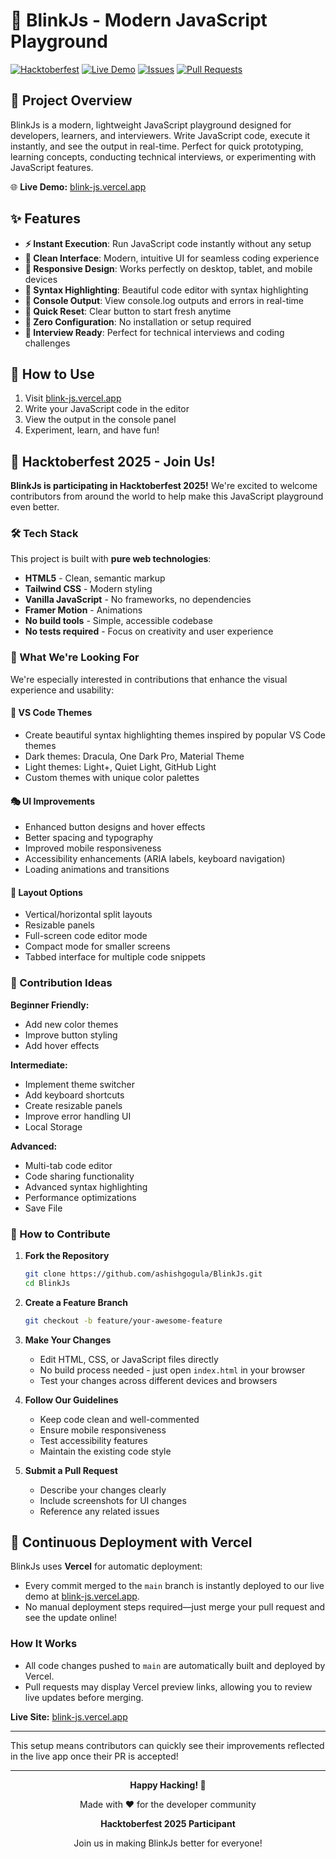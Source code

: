 # 🚀 BlinkJs - Modern JavaScript Playground
[![Hacktoberfest](https://img.shields.io/badge/Hacktoberfest-2025-blueviolet.svg)](https://hacktoberfest.com/)
[![Live Demo](https://img.shields.io/badge/demo-live-brightgreen.svg)](https://blink-js.vercel.app/)
[![Issues](https://img.shields.io/github/issues/ashishgogula/BlinkJs)](https://github.com/ashishgogula/BlinkJs/issues)
[![Pull Requests](https://img.shields.io/github/issues-pr/ashishgogula/BlinkJs)](https://github.com/ashishgogula/BlinkJs/pulls)

## 📖 Project Overview

BlinkJs is a modern, lightweight JavaScript playground designed for developers, learners, and interviewers. Write JavaScript code, execute it instantly, and see the output in real-time. Perfect for quick prototyping, learning concepts, conducting technical interviews, or experimenting with JavaScript features.

🌐 **Live Demo:** [blink-js.vercel.app](https://blink-js.vercel.app/)

## ✨ Features

- **⚡ Instant Execution**: Run JavaScript code instantly without any setup
- **🎨 Clean Interface**: Modern, intuitive UI for seamless coding experience
- **📱 Responsive Design**: Works perfectly on desktop, tablet, and mobile devices
- **🌙 Syntax Highlighting**: Beautiful code editor with syntax highlighting
- **📝 Console Output**: View console.log outputs and errors in real-time
- **🔄 Quick Reset**: Clear button to start fresh anytime
- **🚀 Zero Configuration**: No installation or setup required
- **🎯 Interview Ready**: Perfect for technical interviews and coding challenges

## 🎯 How to Use

1. Visit [blink-js.vercel.app](https://blink-js.vercel.app/)
2. Write your JavaScript code in the editor
3. View the output in the console panel
4. Experiment, learn, and have fun!

## 🎃 Hacktoberfest 2025 - Join Us!

**BlinkJs is participating in Hacktoberfest 2025!** We're excited to welcome contributors from around the world to help make this JavaScript playground even better.

### 🛠️ Tech Stack
This project is built with **pure web technologies**:
- **HTML5** - Clean, semantic markup
- **Tailwind CSS** - Modern styling 
- **Vanilla JavaScript** - No frameworks, no dependencies
- **Framer Motion** - Animations
- **No build tools** - Simple, accessible codebase
- **No tests required** - Focus on creativity and user experience

### 🎨 What We're Looking For

We're especially interested in contributions that enhance the visual experience and usability:

#### 🌈 VS Code Themes
- Create beautiful syntax highlighting themes inspired by popular VS Code themes
- Dark themes: Dracula, One Dark Pro, Material Theme
- Light themes: Light+, Quiet Light, GitHub Light
- Custom themes with unique color palettes

#### 🎭 UI Improvements
- Enhanced button designs and hover effects
- Better spacing and typography
- Improved mobile responsiveness
- Accessibility enhancements (ARIA labels, keyboard navigation)
- Loading animations and transitions

#### 📐 Layout Options
- Vertical/horizontal split layouts
- Resizable panels
- Full-screen code editor mode
- Compact mode for smaller screens
- Tabbed interface for multiple code snippets


### 🎯 Contribution Ideas

**Beginner Friendly:**
- Add new color themes
- Improve button styling
- Add hover effects

**Intermediate:**
- Implement theme switcher
- Add keyboard shortcuts
- Create resizable panels
- Improve error handling UI
- Local Storage

**Advanced:**
- Multi-tab code editor
- Code sharing functionality
- Advanced syntax highlighting
- Performance optimizations
- Save File

### 🤝 How to Contribute

1. **Fork the Repository**
   ```bash
   git clone https://github.com/ashishgogula/BlinkJs.git
   cd BlinkJs
   ```

2. **Create a Feature Branch**
   ```bash
   git checkout -b feature/your-awesome-feature
   ```

3. **Make Your Changes**
   - Edit HTML, CSS, or JavaScript files directly
   - No build process needed - just open `index.html` in your browser
   - Test your changes across different devices and browsers

4. **Follow Our Guidelines**
   - Keep code clean and well-commented
   - Ensure mobile responsiveness
   - Test accessibility features
   - Maintain the existing code style

5. **Submit a Pull Request**
   - Describe your changes clearly
   - Include screenshots for UI changes
   - Reference any related issues

## 🚀 Continuous Deployment with Vercel

BlinkJs uses **Vercel** for automatic deployment:

- Every commit merged to the `main` branch is instantly deployed to our live demo at [blink-js.vercel.app](https://blink-js.vercel.app).
- No manual deployment steps required—just merge your pull request and see the update online!

### How It Works

- All code changes pushed to `main` are automatically built and deployed by Vercel.
- Pull requests may display Vercel preview links, allowing you to review live updates before merging.

**Live Site:** [blink-js.vercel.app](https://blink-js.vercel.app)

---

This setup means contributors can quickly see their improvements reflected in the live app once their PR is accepted!


---

<div align="center">
  <strong>Happy Hacking! 🚀</strong>
  
  Made with ❤️ for the developer community
  
  <strong>Hacktoberfest 2025 Participant</strong>
  
  Join us in making BlinkJs better for everyone!
</div>
